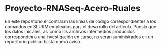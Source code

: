 # Proyecto-RNASeq-Acero-Ruales

En este repositorio encontrarán las líneas de código correspondientes a los comandos en SLURM empleados para el desarrollo del artículo. Puesto que los datos iniciales, así como los archivos intermedios producidos corresponden a una investigación en curso, no serán suministrados en un repositorio público hasta nuevo aviso.
